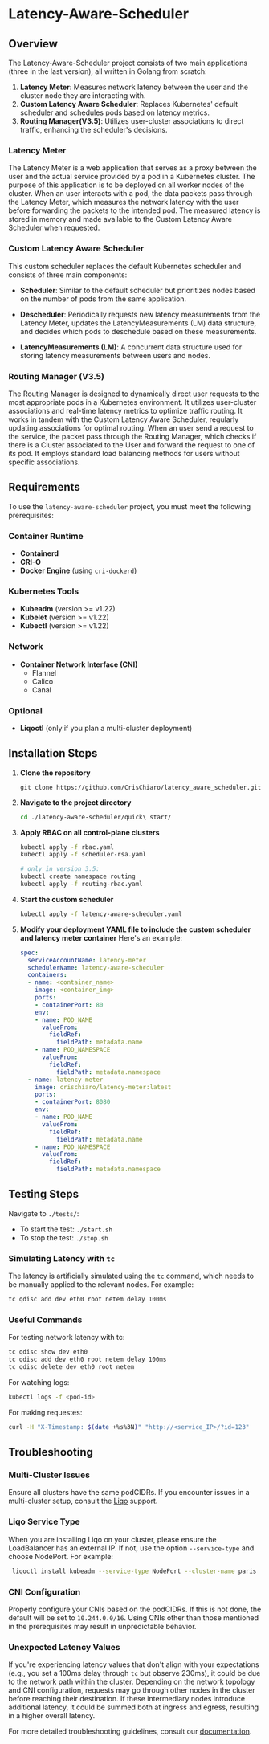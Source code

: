 # Latency-Aware-Scheduler

## Overview

The Latency-Aware-Scheduler project consists of two main applications (three in the last version), all written in Golang from scratch:

1. **Latency Meter**: Measures network latency between the user and the cluster node they are interacting with.
2. **Custom Latency Aware Scheduler**: Replaces Kubernetes' default scheduler and schedules pods based on latency metrics.
3. **Routing Manager(V3.5)**: Utilizes user-cluster associations to direct traffic, enhancing the scheduler's decisions. 

### Latency Meter

The Latency Meter is a web application that serves as a proxy between the user and the actual service provided by a pod in a Kubernetes cluster. The purpose of this application is to be deployed on all worker nodes of the cluster. When an user interacts with a pod, the data packets pass through the Latency Meter, which measures the network latency with the user before forwarding the packets to the intended pod. The measured latency is stored in memory and made available to the Custom Latency Aware Scheduler when requested.

### Custom Latency Aware Scheduler

This custom scheduler replaces the default Kubernetes scheduler and consists of three main components:

- **Scheduler**: Similar to the default scheduler but prioritizes nodes based on the number of pods from the same application.
  
- **Descheduler**: Periodically requests new latency measurements from the Latency Meter, updates the LatencyMeasurements (LM) data structure, and decides which pods to deschedule based on these measurements.
  
- **LatencyMeasurements (LM)**: A concurrent data structure used for storing latency measurements between users and nodes.

### Routing Manager (V3.5)
The Routing Manager is  designed to dynamically direct user requests to the most appropriate pods in a Kubernetes environment. It utilizes user-cluster associations and real-time latency metrics to optimize traffic routing. It works in tandem with the Custom Latency Aware Scheduler, regularly updating associations for optimal routing.
When an user send a request to the service, the packet pass through the Routing Manager, which checks if there is a Cluster associated to the User and forward the request to one of its pod. It employs standard load balancing methods for users without specific associations.

## Requirements

To use the `latency-aware-scheduler` project, you must meet the following prerequisites:

### Container Runtime
- **Containerd**
- **CRI-O**
- **Docker Engine** (using `cri-dockerd`)

### Kubernetes Tools
- **Kubeadm** (version >= v1.22)
- **Kubelet** (version >= v1.22)
- **Kubectl** (version >= v1.22)

### Network
- **Container Network Interface (CNI)**
  - Flannel
  - Calico
  - Canal

### Optional
- **Liqoctl** (only if you plan a multi-cluster deployment)



## Installation Steps

1. **Clone the repository**
    ```
    git clone https://github.com/CrisChiaro/latency_aware_scheduler.git
    ```

2. **Navigate to the project directory**
    ```bash
    cd ./latency-aware-scheduler/quick\ start/
    ```

3. **Apply RBAC on all control-plane clusters**
    ```bash
    kubectl apply -f rbac.yaml
    kubectl apply -f scheduler-rsa.yaml
    
    # only in version 3.5:
    kubectl create namespace routing
    kubectl apply -f routing-rbac.yaml
    ```

4. **Start the custom scheduler**
    ```bash
    kubectl apply -f latency-aware-scheduler.yaml
    ```


5. **Modify your deployment YAML file to include the custom scheduler and latency meter container** 
    Here's an example:

    ```yaml
    spec:
      serviceAccountName: latency-meter
      schedulerName: latency-aware-scheduler
      containers:
      - name: <container_name>
        image: <container_img>
        ports:
        - containerPort: 80
        env:
        - name: POD_NAME
          valueFrom:
            fieldRef:
              fieldPath: metadata.name
        - name: POD_NAMESPACE
          valueFrom:
            fieldRef:
              fieldPath: metadata.namespace
      - name: latency-meter
        image: crischiaro/latency-meter:latest
        ports:
        - containerPort: 8080
        env:
        - name: POD_NAME
          valueFrom:
            fieldRef:
              fieldPath: metadata.name
        - name: POD_NAMESPACE
          valueFrom:
            fieldRef:
              fieldPath: metadata.namespace
    ```


## Testing Steps

Navigate to `./tests/`:

- To start the test: `./start.sh`
- To stop the test: `./stop.sh`

### Simulating Latency with `tc`

The latency is artificially simulated using the `tc` command, which needs to be manually applied to the relevant nodes. For example:

```bash
tc qdisc add dev eth0 root netem delay 100ms
```
### Useful Commands
For testing network latency with tc:

```bash
tc qdisc show dev eth0
tc qdisc add dev eth0 root netem delay 100ms
tc qdisc delete dev eth0 root netem
```

For watching logs:

```bash
kubectl logs -f <pod-id>
```

For making requestes:

```bash
curl -H "X-Timestamp: $(date +%s%3N)" "http://<service_IP>/?id=123"
```
## Troubleshooting

### Multi-Cluster Issues
Ensure all clusters have the same podCIDRs. If you encounter issues in a multi-cluster setup, consult the [Liqo](https://docs.liqo.io/en/v0.9.4/index.html) support.

### Liqo Service Type
When you are installing Liqo on your cluster, please ensure the LoadBalancer has an external IP. If not, use the option `--service-type` and choose NodePort. For example:
```bash
 liqoctl install kubeadm --service-type NodePort --cluster-name paris
```

### CNI Configuration
Properly configure your CNIs based on the podCIDRs. If this is not done, the default will be set to `10.244.0.0/16`. Using CNIs other than those mentioned in the prerequisites may result in unpredictable behavior.

### Unexpected Latency Values
If you're experiencing latency values that don't align with your expectations (e.g., you set a 100ms delay through `tc` but observe 230ms), it could be due to the network path within the cluster. Depending on the network topology and CNI configuration, requests may go through other nodes in the cluster before reaching their destination. If these intermediary nodes introduce additional latency, it could be summed both at ingress and egress, resulting in a higher overall latency.

For more detailed troubleshooting guidelines, consult our [documentation](#).

